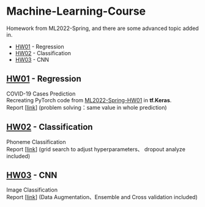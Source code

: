 # Machine-Learning-Course
Homework from  ML2022-Spring, and there are some advanced topic added in.
- [HW01](#HW01) - Regression
- [HW02](#HW02) - Classification
- [HW03](#HW03) - CNN

## <div id='HW01'>[HW01](HW01) - Regression</div>
COVID-19 Cases Prediction<br>
Recreating PyTorch code from [ML2022-Spring-HW01](https://github.com/virginiakm1988/ML2022-Spring/blob/main/HW01/HW01.ipynb) in **tf.Keras**.<br>
Report [[link](HW01/Readme.md)] (problem solving：same value in whole prediction)

## <div id='HW02'>[HW02](HW02) - Classification</div>
Phoneme Classification<br>
Report [[link](HW02/Readme.md)] (grid search to adjust hyperparameters、 dropout analyze included)

## <div id='HW03'>[HW03](HW03) - CNN</div>
Image Classification<br>
Report [[link](HW03/Readme.md)] (Data Augmentation、Ensemble and Cross validation included)
